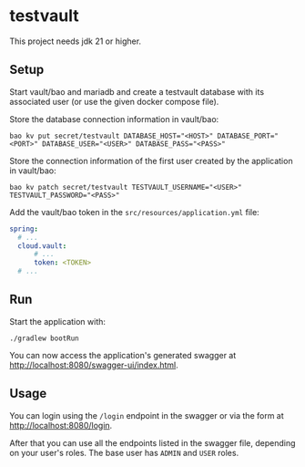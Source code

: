 # testvault

This project needs jdk 21 or higher.

## Setup

Start vault/bao and mariadb and create a testvault database with its associated user (or use the given docker compose file).

Store the database connection information in vault/bao:

```shell
bao kv put secret/testvault DATABASE_HOST="<HOST>" DATABASE_PORT="<PORT>" DATABASE_USER="<USER>" DATABASE_PASS="<PASS>"
```

Store the connection information of the first user created by the application in vault/bao:

```shell
bao kv patch secret/testvault TESTVAULT_USERNAME="<USER>" TESTVAULT_PASSWORD="<PASS>"
```

Add the vault/bao token in the `src/resources/application.yml` file:

```yaml
spring:
  # ...
  cloud.vault:
      # ...
      token: <TOKEN>
  # ...
```

## Run

Start the application with:

```shell
./gradlew bootRun
```

You can now access the application's generated swagger at <http://localhost:8080/swagger-ui/index.html>.

## Usage

You can login using the `/login` endpoint in the swagger or via the form at <http://localhost:8080/login>.

After that you can use all the endpoints listed in the swagger file, depending on your user's roles.
The base user has `ADMIN` and `USER` roles.